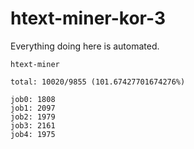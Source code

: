 # htext-miner-kor-3

Everything doing here is automated.

```
htext-miner

total: 10020/9855 (101.67427701674276%)

job0: 1808
job1: 2097
job2: 1979
job3: 2161
job4: 1975
```